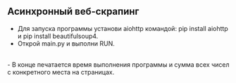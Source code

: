 ## Асинхронный веб-скрапинг

- Для запуска программы установи aiohttp командой: pip install aiohttp и pip install beautifulsoup4.<br>
- Открой main.py и выполни RUN.
<br>
- В конце печатается время выполнения программы и сумма всех чисел с конкретного места на страницах.
